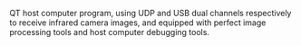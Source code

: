 QT host computer program, using UDP and USB dual channels respectively to receive infrared camera images, and equipped with perfect image processing tools and host computer debugging tools.

